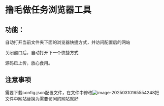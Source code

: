 # 撸毛做任务浏览器工具

## 功能：

自动打开当前文件夹下面的浏览器快捷方式，并访问配置后的网站

关闭窗口后，自动打开下一个快捷方式

源码已上传，放心食用。



## 注意事项

需要下载config.json配置文件，在文件中修改![image-20250310165554248](C:\Users\mayn\AppData\Roaming\Typora\typora-user-images\image-20250310165554248.png)把文件中网站替换为需要访问的网站就好
